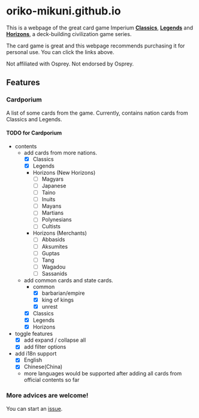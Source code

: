 # oriko-mikuni.github.io

This is a webpage of the great card game Imperium
**[Classics](https://www.ospreypublishing.com/uk/imperium-classics-9781472844743/)**,
**[Legends](https://www.ospreypublishing.com/uk/imperium-legends-9781472844750/)** and
**[Horizons](https://www.ospreypublishing.com/uk/imperium-horizons-9781472858368/)**,
a deck-building civilization game series.

The card game is great and this webpage recommends purchasing it
for personal use. You can click the links above.

Not affiliated with Osprey. Not endorsed by Osprey.
## Features

### Cardporium
A list of some cards from the game.
Currently, contains nation cards from Classics and Legends.
#### TODO for Cardporium
* contents
  * add cards from more nations.
    * [x] Classics
    * [x] Legends
    * Horizons (New Horizons)
      * [ ] Magyars
      * [ ] Japanese
      * [ ] Taino
      * [ ] Inuits
      * [ ] Mayans
      * [ ] Martians
      * [ ] Polynesians
      * [ ] Cultists
    * Horizons (Merchants)
      * [ ] Abbasids
      * [ ] Aksumites
      * [ ] Guptas
      * [ ] Tang
      * [ ] Wagadou
      * [ ] Sassanids
  * add common cards and state cards.
    * common
      * [x] barbarian/empire
      * [x] king of kings
      * [x] unrest
    * [x] Classics
    * [x] Legends
    * [x] Horizons
* toggle features
  * [x] add expand / collapse all
  * [x] add filter options
* add i18n support
  * [x] English
  * [x] Chinese(China)
  * more languages would be supported after adding all cards from official contents so far
### More advices are welcome!
You can start an [issue](https://github.com/oriko-mikuni/oriko-mikuni.github.io/issues).
